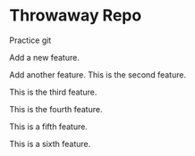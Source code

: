 # Throwaway Repo

Practice git

Add a new feature.

Add another feature. This is the second feature.

This is the third feature.

This is the fourth feature.

This is a fifth feature.

This is a sixth feature.